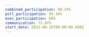 ```yaml
---
combined_participation: 90.24%
poll_participation: 94.44%
exec_participation: 60%
communication: 72.97%
start_date: 2021-08-16T00:00:00.000Z
---
```

